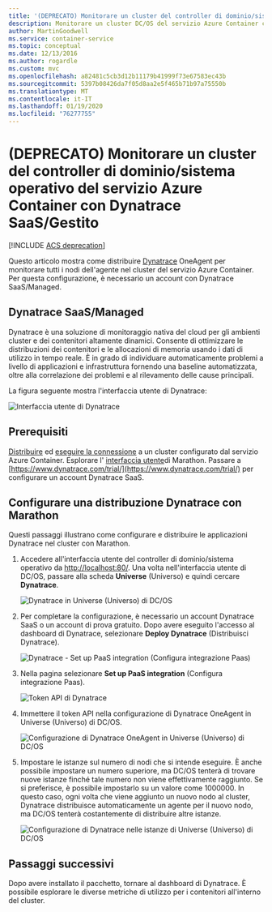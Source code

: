 ```yaml
---
title: '(DEPRECATO) Monitorare un cluster del controller di dominio/sistema operativo di Azure: Dynatrace'
description: Monitorare un cluster DC/OS del servizio Azure Container con Dynatrace. Distribuire Dynatrace OneAgent tramite il dashboard di DC/OS.
author: MartinGoodwell
ms.service: container-service
ms.topic: conceptual
ms.date: 12/13/2016
ms.author: rogardle
ms.custom: mvc
ms.openlocfilehash: a82481c5cb3d12b11179b41999f73e67583ec43b
ms.sourcegitcommit: 5397b08426da7f05d8aa2e5f465b71b97a75550b
ms.translationtype: MT
ms.contentlocale: it-IT
ms.lasthandoff: 01/19/2020
ms.locfileid: "76277755"
---
```

# <a name="deprecated-monitor-an-azure-container-service-dcos-cluster-with-dynatrace-saasmanaged"></a>(DEPRECATO) Monitorare un cluster del controller di dominio/sistema operativo del servizio Azure Container con Dynatrace SaaS/Gestito

[!INCLUDE [ACS deprecation](../../../includes/container-service-deprecation.md)]

Questo articolo mostra come distribuire [Dynatrace](https://www.dynatrace.com/) OneAgent per monitorare tutti i nodi dell'agente nel cluster del servizio Azure Container. Per questa configurazione, è necessario un account con Dynatrace SaaS/Managed. 

## <a name="dynatrace-saasmanaged"></a>Dynatrace SaaS/Managed
Dynatrace è una soluzione di monitoraggio nativa del cloud per gli ambienti cluster e dei contenitori altamente dinamici. Consente di ottimizzare le distribuzioni dei contenitori e le allocazioni di memoria usando i dati di utilizzo in tempo reale. È in grado di individuare automaticamente problemi a livello di applicazioni e infrastruttura fornendo una baseline automatizzata, oltre alla correlazione dei problemi e al rilevamento delle cause principali.

La figura seguente mostra l'interfaccia utente di Dynatrace:

![Interfaccia utente di Dynatrace](./media/container-service-monitoring-dynatrace/dynatrace.png)

## <a name="prerequisites"></a>Prerequisiti 
[Distribuire](container-service-deployment.md) ed [eseguire la connessione](./../container-service-connect.md) a un cluster configurato dal servizio Azure Container. Esplorare l' [interfaccia utente](container-service-mesos-marathon-ui.md)di Marathon. Passare a [https://www.dynatrace.com/trial/](https://www.dynatrace.com/trial/) per configurare un account Dynatrace SaaS.  

## <a name="configure-a-dynatrace-deployment-with-marathon"></a>Configurare una distribuzione Dynatrace con Marathon
Questi passaggi illustrano come configurare e distribuire le applicazioni Dynatrace nel cluster con Marathon.

1. Accedere all'interfaccia utente del controller di dominio/sistema operativo da [http://localhost:80/](http://localhost:80/). Una volta nell'interfaccia utente di DC/OS, passare alla scheda **Universe** (Universo) e quindi cercare **Dynatrace**.

    ![Dynatrace in Universe (Universo) di DC/OS](./media/container-service-monitoring-dynatrace/dynatrace-universe.png)

2. Per completare la configurazione, è necessario un account Dynatrace SaaS o un account di prova gratuito. Dopo avere eseguito l'accesso al dashboard di Dynatrace, selezionare **Deploy Dynatrace** (Distribuisci Dynatrace).

    ![Dynatrace - Set up PaaS integration (Configura integrazione Paas)](./media/container-service-monitoring-dynatrace/setup-paas.png)

3. Nella pagina selezionare **Set up PaaS integration** (Configura integrazione Paas). 

    ![Token API di Dynatrace](./media/container-service-monitoring-dynatrace/api-token.png) 

4. Immettere il token API nella configurazione di Dynatrace OneAgent in Universe (Universo) di DC/OS. 

    ![Configurazione di Dynatrace OneAgent in Universe (Universo) di DC/OS](./media/container-service-monitoring-dynatrace/dynatrace-config.png)

5. Impostare le istanze sul numero di nodi che si intende eseguire. È anche possibile impostare un numero superiore, ma DC/OS tenterà di trovare nuove istanze finché tale numero non viene effettivamente raggiunto. Se si preferisce, è possibile impostarlo su un valore come 1000000. In questo caso, ogni volta che viene aggiunto un nuovo nodo al cluster, Dynatrace distribuisce automaticamente un agente per il nuovo nodo, ma DC/OS tenterà costantemente di distribuire altre istanze.

    ![Configurazione di Dynatrace nelle istanze di Universe (Universo) di DC/OS](./media/container-service-monitoring-dynatrace/dynatrace-config2.png)

## <a name="next-steps"></a>Passaggi successivi

Dopo avere installato il pacchetto, tornare al dashboard di Dynatrace. È possibile esplorare le diverse metriche di utilizzo per i contenitori all'interno del cluster. 
